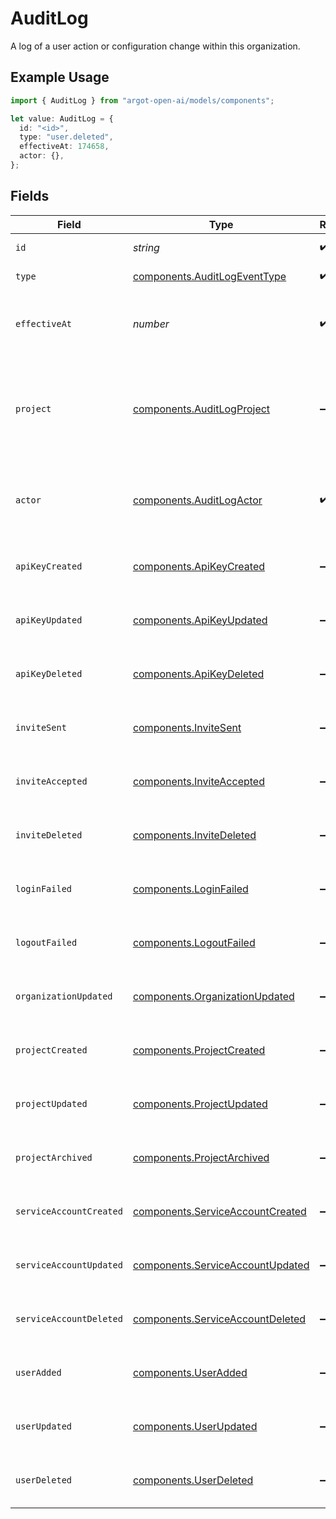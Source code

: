 # AuditLog

A log of a user action or configuration change within this organization.

## Example Usage

```typescript
import { AuditLog } from "argot-open-ai/models/components";

let value: AuditLog = {
  id: "<id>",
  type: "user.deleted",
  effectiveAt: 174658,
  actor: {},
};
```

## Fields

| Field                                                                                 | Type                                                                                  | Required                                                                              | Description                                                                           |
| ------------------------------------------------------------------------------------- | ------------------------------------------------------------------------------------- | ------------------------------------------------------------------------------------- | ------------------------------------------------------------------------------------- |
| `id`                                                                                  | *string*                                                                              | :heavy_check_mark:                                                                    | The ID of this log.                                                                   |
| `type`                                                                                | [components.AuditLogEventType](../../models/components/auditlogeventtype.md)          | :heavy_check_mark:                                                                    | The event type.                                                                       |
| `effectiveAt`                                                                         | *number*                                                                              | :heavy_check_mark:                                                                    | The Unix timestamp (in seconds) of the event.                                         |
| `project`                                                                             | [components.AuditLogProject](../../models/components/auditlogproject.md)              | :heavy_minus_sign:                                                                    | The project that the action was scoped to. Absent for actions not scoped to projects. |
| `actor`                                                                               | [components.AuditLogActor](../../models/components/auditlogactor.md)                  | :heavy_check_mark:                                                                    | The actor who performed the audit logged action.                                      |
| `apiKeyCreated`                                                                       | [components.ApiKeyCreated](../../models/components/apikeycreated.md)                  | :heavy_minus_sign:                                                                    | The details for events with this `type`.                                              |
| `apiKeyUpdated`                                                                       | [components.ApiKeyUpdated](../../models/components/apikeyupdated.md)                  | :heavy_minus_sign:                                                                    | The details for events with this `type`.                                              |
| `apiKeyDeleted`                                                                       | [components.ApiKeyDeleted](../../models/components/apikeydeleted.md)                  | :heavy_minus_sign:                                                                    | The details for events with this `type`.                                              |
| `inviteSent`                                                                          | [components.InviteSent](../../models/components/invitesent.md)                        | :heavy_minus_sign:                                                                    | The details for events with this `type`.                                              |
| `inviteAccepted`                                                                      | [components.InviteAccepted](../../models/components/inviteaccepted.md)                | :heavy_minus_sign:                                                                    | The details for events with this `type`.                                              |
| `inviteDeleted`                                                                       | [components.InviteDeleted](../../models/components/invitedeleted.md)                  | :heavy_minus_sign:                                                                    | The details for events with this `type`.                                              |
| `loginFailed`                                                                         | [components.LoginFailed](../../models/components/loginfailed.md)                      | :heavy_minus_sign:                                                                    | The details for events with this `type`.                                              |
| `logoutFailed`                                                                        | [components.LogoutFailed](../../models/components/logoutfailed.md)                    | :heavy_minus_sign:                                                                    | The details for events with this `type`.                                              |
| `organizationUpdated`                                                                 | [components.OrganizationUpdated](../../models/components/organizationupdated.md)      | :heavy_minus_sign:                                                                    | The details for events with this `type`.                                              |
| `projectCreated`                                                                      | [components.ProjectCreated](../../models/components/projectcreated.md)                | :heavy_minus_sign:                                                                    | The details for events with this `type`.                                              |
| `projectUpdated`                                                                      | [components.ProjectUpdated](../../models/components/projectupdated.md)                | :heavy_minus_sign:                                                                    | The details for events with this `type`.                                              |
| `projectArchived`                                                                     | [components.ProjectArchived](../../models/components/projectarchived.md)              | :heavy_minus_sign:                                                                    | The details for events with this `type`.                                              |
| `serviceAccountCreated`                                                               | [components.ServiceAccountCreated](../../models/components/serviceaccountcreated.md)  | :heavy_minus_sign:                                                                    | The details for events with this `type`.                                              |
| `serviceAccountUpdated`                                                               | [components.ServiceAccountUpdated](../../models/components/serviceaccountupdated.md)  | :heavy_minus_sign:                                                                    | The details for events with this `type`.                                              |
| `serviceAccountDeleted`                                                               | [components.ServiceAccountDeleted](../../models/components/serviceaccountdeleted.md)  | :heavy_minus_sign:                                                                    | The details for events with this `type`.                                              |
| `userAdded`                                                                           | [components.UserAdded](../../models/components/useradded.md)                          | :heavy_minus_sign:                                                                    | The details for events with this `type`.                                              |
| `userUpdated`                                                                         | [components.UserUpdated](../../models/components/userupdated.md)                      | :heavy_minus_sign:                                                                    | The details for events with this `type`.                                              |
| `userDeleted`                                                                         | [components.UserDeleted](../../models/components/userdeleted.md)                      | :heavy_minus_sign:                                                                    | The details for events with this `type`.                                              |